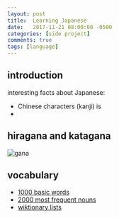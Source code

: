 ```yaml
---
layout: post
title:  Learning Japanese
date:   2017-11-21 08:00:00 -0500
categories: [side project]
comments: true
tags: [language]
---
```


## introduction

interesting facts about Japanese:

* Chinese characters (kanji) is 
* 

## hiragana and katagana

![gana](https://commons.wikimedia.org/wiki/File:FlowRoot3824.png#/media/File:FlowRoot3824.png)

## vocabulary

* [1000 basic words](https://en.wiktionary.org/wiki/Appendix:1000_Japanese_basic_words)
* [2000 most frequent nouns](http://frequencylists.blogspot.com.br/2015/12/the-2000-most-frequently-used-japanese.html)
* [wiktionary lists](https://en.wiktionary.org/wiki/Wiktionary:Frequency_lists#Japanese)
